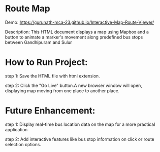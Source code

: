 # Route Map

Demo: https://gurunath-mca-23.github.io/Interactive-Map-Route-Viewer/

Description: This HTML document displays a map using Mapbox and a button to animate a marker's movement along predefined bus stops between Gandhipuram and Sulur

# How to Run Project:

step 1: Save the HTML file with html extension.

step 2: Click the "Go Live" button.A new browser window will open, displaying map moving from one place to another place.

# Future Enhancement:

step 1: Display real-time bus location data on the map for a more practical application

step 2: Add interactive features like bus stop information on click or route selection options.
